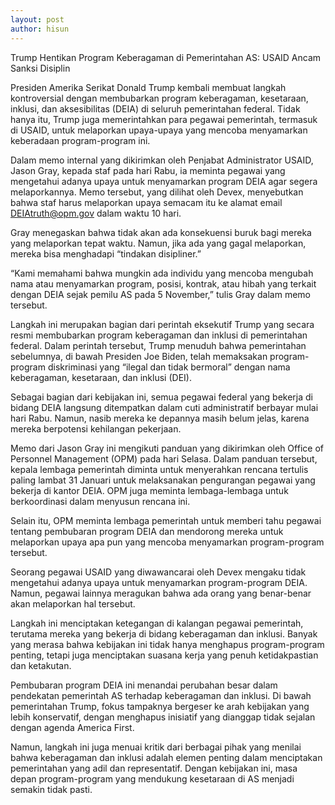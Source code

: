 ```yaml
---
layout: post
author: hisun
---
```


Trump Hentikan Program Keberagaman di Pemerintahan AS: USAID Ancam Sanksi Disiplin

Presiden Amerika Serikat Donald Trump kembali membuat langkah kontroversial dengan membubarkan program keberagaman, kesetaraan, inklusi, dan aksesibilitas (DEIA) di seluruh pemerintahan federal. Tidak hanya itu, Trump juga memerintahkan para pegawai pemerintah, termasuk di USAID, untuk melaporkan upaya-upaya yang mencoba menyamarkan keberadaan program-program ini.

Dalam memo internal yang dikirimkan oleh Penjabat Administrator USAID, Jason Gray, kepada staf pada hari Rabu, ia meminta pegawai yang mengetahui adanya upaya untuk menyamarkan program DEIA agar segera melaporkannya. Memo tersebut, yang dilihat oleh Devex, menyebutkan bahwa staf harus melaporkan upaya semacam itu ke alamat email DEIAtruth@opm.gov dalam waktu 10 hari.

Gray menegaskan bahwa tidak akan ada konsekuensi buruk bagi mereka yang melaporkan tepat waktu. Namun, jika ada yang gagal melaporkan, mereka bisa menghadapi “tindakan disipliner.”

“Kami memahami bahwa mungkin ada individu yang mencoba mengubah nama atau menyamarkan program, posisi, kontrak, atau hibah yang terkait dengan DEIA sejak pemilu AS pada 5 November,” tulis Gray dalam memo tersebut.

Langkah ini merupakan bagian dari perintah eksekutif Trump yang secara resmi membubarkan program keberagaman dan inklusi di pemerintahan federal. Dalam perintah tersebut, Trump menuduh bahwa pemerintahan sebelumnya, di bawah Presiden Joe Biden, telah memaksakan program-program diskriminasi yang “ilegal dan tidak bermoral” dengan nama keberagaman, kesetaraan, dan inklusi (DEI).

Sebagai bagian dari kebijakan ini, semua pegawai federal yang bekerja di bidang DEIA langsung ditempatkan dalam cuti administratif berbayar mulai hari Rabu. Namun, nasib mereka ke depannya masih belum jelas, karena mereka berpotensi kehilangan pekerjaan.

Memo dari Jason Gray ini mengikuti panduan yang dikirimkan oleh Office of Personnel Management (OPM) pada hari Selasa. Dalam panduan tersebut, kepala lembaga pemerintah diminta untuk menyerahkan rencana tertulis paling lambat 31 Januari untuk melaksanakan pengurangan pegawai yang bekerja di kantor DEIA. OPM juga meminta lembaga-lembaga untuk berkoordinasi dalam menyusun rencana ini.

Selain itu, OPM meminta lembaga pemerintah untuk memberi tahu pegawai tentang pembubaran program DEIA dan mendorong mereka untuk melaporkan upaya apa pun yang mencoba menyamarkan program-program tersebut.

Seorang pegawai USAID yang diwawancarai oleh Devex mengaku tidak mengetahui adanya upaya untuk menyamarkan program-program DEIA. Namun, pegawai lainnya meragukan bahwa ada orang yang benar-benar akan melaporkan hal tersebut.

Langkah ini menciptakan ketegangan di kalangan pegawai pemerintah, terutama mereka yang bekerja di bidang keberagaman dan inklusi. Banyak yang merasa bahwa kebijakan ini tidak hanya menghapus program-program penting, tetapi juga menciptakan suasana kerja yang penuh ketidakpastian dan ketakutan.

Pembubaran program DEIA ini menandai perubahan besar dalam pendekatan pemerintah AS terhadap keberagaman dan inklusi. Di bawah pemerintahan Trump, fokus tampaknya bergeser ke arah kebijakan yang lebih konservatif, dengan menghapus inisiatif yang dianggap tidak sejalan dengan agenda America First.

Namun, langkah ini juga menuai kritik dari berbagai pihak yang menilai bahwa keberagaman dan inklusi adalah elemen penting dalam menciptakan pemerintahan yang adil dan representatif. Dengan kebijakan ini, masa depan program-program yang mendukung kesetaraan di AS menjadi semakin tidak pasti.
